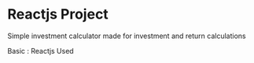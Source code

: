 # Reactjs Project 

Simple investment calculator made for investment and return calculations 

Basic : Reactjs Used 
